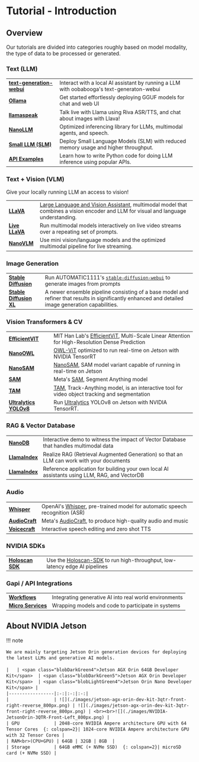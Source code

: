 # Tutorial - Introduction

## Overview

Our tutorials are divided into categories roughly based on model modality, the type of data to be processed or generated.


### Text (LLM)

|      |                     |
| :---------- | :----------------------------------- |
| **[text-generation-webui](./tutorial_text-generation.md)** | Interact with a local AI assistant by running a LLM with oobabooga's text-generaton-webui |
| **[Ollama](./tutorial_ollama.md)** | Get started effortlessly deploying GGUF models for chat and web UI |
| **[llamaspeak](./tutorial_llamaspeak.md)** | Talk live with Llama using Riva ASR/TTS, and chat about images with Llava! |
| **[NanoLLM](./tutorial_nano-llm.md)** | Optimized inferencing library for LLMs, multimodal agents, and speech. |
| **[Small LLM (SLM)](./tutorial_slm.md)** | Deploy Small Language Models (SLM) with reduced memory usage and higher throughput. |
| **[API Examples](./tutorial_api-examples.md)** | Learn how to write Python code for doing LLM inference using popular APIs. |

### Text + Vision (VLM)

Give your locally running LLM an access to vision!

|      |                     |
| :---------- | :----------------------------------- |
| **[LLaVA](./tutorial_llava.md)** | [Large Language and Vision Assistant](https://llava-vl.github.io/), multimodal model that combines a vision encoder and LLM for visual and language understanding. |
| **[Live LLaVA](./tutorial_live-llava.md)** | Run multimodal models interactively on live video streams over a repeating set of prompts. |
| **[NanoVLM](./tutorial_nano-vlm.md)** | Use mini vision/language models and the optimized multimodal pipeline for live streaming. |

### Image Generation

|      |                     |
| :---------- | :----------------------------------- |
| **[Stable Diffusion](./tutorial_stable-diffusion.md)** | Run AUTOMATIC1111's [`stable-diffusion-webui`](https://github.com/AUTOMATIC1111/stable-diffusion-webui) to generate images from prompts |
| **[Stable Diffusion XL](./tutorial_stable-diffusion-xl.md)** | A newer ensemble pipeline consisting of a base model and refiner that results in significantly enhanced and detailed image generation capabilities.|

### Vision Transformers & CV

|      |                     |
| :---------- | :----------------------------------- |
| **[EfficientVIT](./vit/tutorial_efficientvit.md)** | MIT Han Lab's [EfficientViT](https://github.com/mit-han-lab/efficientvit), Multi-Scale Linear Attention for High-Resolution Dense Prediction |
| **[NanoOWL](./vit/tutorial_nanoowl.md)** | [OWL-ViT](https://huggingface.co/docs/transformers/model_doc/owlvit) optimized to run real-time on Jetson with NVIDIA TensorRT |
| **[NanoSAM](./vit/tutorial_nanosam.md)** | [NanoSAM](https://github.com/NVIDIA-AI-IOT/nanosam), SAM model variant capable of running in real-time on Jetson |
| **[SAM](./vit/tutorial_sam.md)** | Meta's [SAM](https://github.com/facebookresearch/segment-anything), Segment Anything model |
| **[TAM](./vit/tutorial_tam.md)** | [TAM](https://github.com/gaomingqi/Track-Anything), Track-Anything model, is an interactive tool for video object tracking and segmentation |
| **[Ultralytics YOLOv8](./tutorial_ultralytics.md)** | Run [Ultralytics](https://www.ultralytics.com) YOLOv8 on Jetson with NVIDIA TensorRT. |

### RAG & Vector Database

|      |                     |
| :---------- | :----------------------------------- |
| **[NanoDB](./tutorial_nanodb.md)** | Interactive demo to witness the impact of Vector Database that handles multimodal data |
| **[LlamaIndex](./tutorial_llamaindex.md)** | Realize RAG (Retrieval Augmented Generation) so that an LLM can work with your documents |
| **[LlamaIndex](./tutorial_jetson-copilot.md)** | Reference application for building your own local AI assistants using LLM, RAG, and VectorDB |

### Audio

|      |                     |
| :---------- | :----------------------------------- |
| **[Whisper](./tutorial_whisper.md)** | OpenAI's [Whisper](https://github.com/openai/whisper), pre-trained model for automatic speech recognition (ASR) |
| **[AudioCraft](./tutorial_audiocraft.md)** | Meta's [AudioCraft](https://github.com/facebookresearch/audiocraft), to produce high-quality audio and music |
| **[Voicecraft](./tutorial_voicecraft.md)** | Interactive speech editing and zero shot TTS |

### NVIDIA SDKs
|      |                     |
| :---------- | :----------------------------------- |
| **[Holoscan SDK](./tutorial_holoscan.md)** | Use the [Holoscan-SDK](https://github.com/nvidia-holoscan/holoscan-sdk) to run high-throughput, low-latency edge AI pipelines |

### Gapi / API Integrations
|      |                     |
| :---------- | :----------------------------------- |
| **[Workflows](./tutorial_gapi_workflows.md)** | Integrating generative AI into real world environments |
| **[Micro Services](./tutorial_gapi_microservices.md)** | Wrapping models and code to participate in systems |

## About NVIDIA Jetson

!!! note

    We are mainly targeting Jetson Orin generation devices for deploying the latest LLMs and generative AI models.

    |   | <span class="blobDarkGreen4">Jetson AGX Orin 64GB Developer Kit</span>  | <span class="blobDarkGreen5">Jetson AGX Orin Developer Kit</span>  | <span class="blobLightGreen4">Jetson Orin Nano Developer Kit</span> |
    |-----------------|:-:|:-:|:-:|
    |                 | ![](./images/jetson-agx-orin-dev-kit-3qtr-front-right-reverse_800px.png) | ![](./images/jetson-agx-orin-dev-kit-3qtr-front-right-reverse_800px.png) | <br><br>![](./images/NVIDIA-JetsonOrin-3QTR-Front-Left_800px.png) |
    | GPU             | 2048-core NVIDIA Ampere architecture GPU with 64 Tensor Cores  {: colspan=2}| 1024-core NVIDIA Ampere architecture GPU with 32 Tensor Cores |
    | RAM<br>(CPU+GPU) | 64GB | 32GB | 8GB  |
    | Storage         | 64GB eMMC (+ NVMe SSD)  {: colspan=2}| microSD card (+ NVMe SSD) |
        



